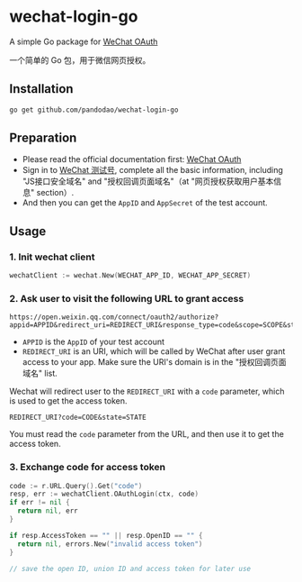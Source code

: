 # wechat-login-go

A simple Go package for [WeChat OAuth](https://developers.weixin.qq.com/doc/offiaccount/OA_Web_Apps/Wechat_webpage_authorization.html)

一个简单的 Go 包，用于微信网页授权。

## Installation

```bash
go get github.com/pandodao/wechat-login-go
```

## Preparation

- Please read the official documentation first: [WeChat OAuth](https://developers.weixin.qq.com/doc/offiaccount/OA_Web_Apps/Wechat_webpage_authorization.html)
- Sign in to [WeChat 测试号](https://mp.weixin.qq.com/debug/cgi-bin/sandboxinfo?action=showinfo&t=sandbox/index), complete all the basic information, including "JS接口安全域名" and "授权回调页面域名"（at "网页授权获取用户基本信息" section）.
- And then you can get the `AppID` and `AppSecret` of the test account.

## Usage

### 1. Init wechat client

```go
wechatClient := wechat.New(WECHAT_APP_ID, WECHAT_APP_SECRET)
```

### 2. Ask user to visit the following URL to grant access

```
https://open.weixin.qq.com/connect/oauth2/authorize?appid=APPID&redirect_uri=REDIRECT_URI&response_type=code&scope=SCOPE&state=STATE#wechat_redirect
```

- `APPID` is the `AppID` of your test account
- `REDIRECT_URI` is an URI, which will be called by WeChat after user grant access to your app. Make sure the URI's domain is in the "授权回调页面域名" list.

Wechat will redirect user to the `REDIRECT_URI` with a `code` parameter, which is used to get the access token.

```
REDIRECT_URI?code=CODE&state=STATE
```

You must read the `code` parameter from the URL, and then use it to get the access token.

### 3. Exchange code for access token

```go
code := r.URL.Query().Get("code")
resp, err := wechatClient.OAuthLogin(ctx, code)
if err != nil {
  return nil, err
}

if resp.AccessToken == "" || resp.OpenID == "" {
  return nil, errors.New("invalid access token")
}

// save the open ID, union ID and access token for later use
```
